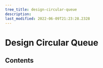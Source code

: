 ```yaml
---
tree_title: design-circular-queue
description: 
last_modified: 2022-06-09T21:23:28.2328
---
```


# Design Circular Queue

## Contents
